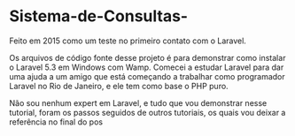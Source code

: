 # Sistema-de-Consultas-
Feito em 2015 como um teste no primeiro contato com o Laravel.

Os arquivos de código fonte desse projeto é para demonstrar como instalar o Laravel 5.3 em Windows com Wamp. Comecei a estudar Laravel para dar uma ajuda a um amigo que está começando a trabalhar como programador Laravel no Rio de Janeiro, e ele tem como base o PHP puro.

Não sou nenhum expert em Laravel, e tudo que vou demonstrar nesse tutorial, foram os passos seguidos de outros tutoriais, os quais vou deixar a referência no final do pos
